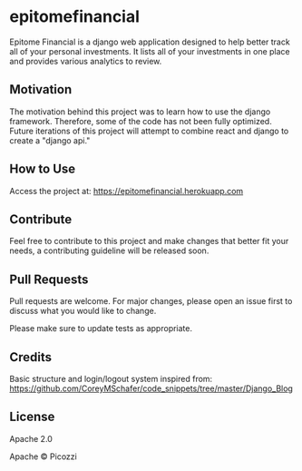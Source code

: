 # epitomefinancial

Epitome Financial is a django web application designed to help better track all of your personal investments. It lists all of your investments in one place and provides various analytics to review.

## Motivation

The motivation behind this project was to learn how to use the django framework. Therefore, some of the code has not been fully optimized. Future iterations of this project will attempt to combine react and django to create a "django api."

## How to Use

Access the project at: https://epitomefinancial.herokuapp.com

## Contribute

Feel free to contribute to this project and make changes that better fit your needs, a contributing guideline will be released soon.

## Pull Requests 

Pull requests are welcome. For major changes, please open an issue first to discuss what you would like to change.

Please make sure to update tests as appropriate.

## Credits

Basic structure and login/logout system inspired from: https://github.com/CoreyMSchafer/code_snippets/tree/master/Django_Blog

## License

Apache 2.0

Apache © Picozzi
